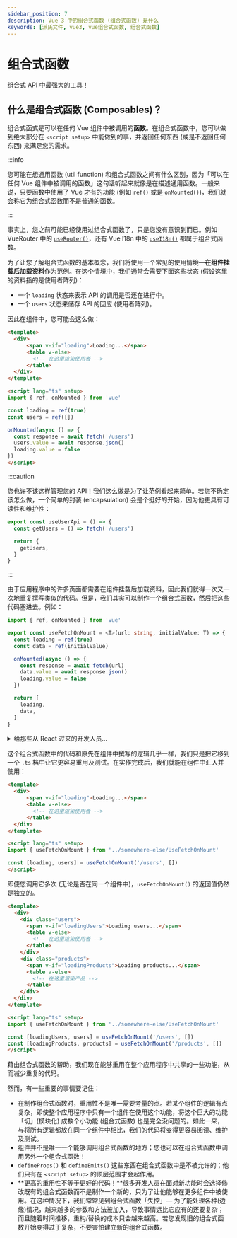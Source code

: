 ```yaml
---
sidebar_position: 7
description: Vue 3 中的组合式函数 (组合式函数) 是什么
keywords: [派氏文件, vue3, vue组合式函数, 组合式函数]
---
```


# 组合式函数

组合式 API 中最强大的工具！

## 什么是组合式函数 (Composables)？

组合式函式是可以在任何 Vue 组件中被调用的**函数**。在组合式函数中，您可以做到绝大部分在 `<script setup>` 中能做到的事，并返回任何东西 (或是不返回任何东西) 来满足您的需求。

:::info

您可能在想通用函数 (util function) 和组合式函数之间有什么区别，因为「可以在任何 Vue 组件中被调用的函数」这句话听起来就像是在描述通用函数。一般来说，只要函数中使用了 Vue 才有的功能 (例如 `ref()` 或是 `onMounted()`)，我们就会称它为组合式函数而不是普通的函数。

:::

事实上，您之前可能已经使用过组合式函数了，只是您没有意识到而已。例如 VueRouter 中的 [`useRouter()`](https://router.vuejs.org/api/index.html#userouter)，还有 Vue I18n 中的 [`useI18n()`](https://vue-i18n.intlify.dev/api/composition.html#usei18n) 都属于组合式函数。

为了让您了解组合式函数的基本概念，我们将使用一个常见的使用情境—**在组件挂载后加载资料**作为范例。在这个情境中，我们通常会需要下面这些状态 (假设这里的资料指的是使用者阵列)：

- 一个 `loading` 状态来表示 API 的调用是否还在进行中。
- 一个 `users` 状态来储存 API 的回应 (使用者阵列)。

因此在组件中，您可能会这么做：

```html title="UsersPage.vue" showLineNumbers
<template>
  <div>
      <span v-if="loading">Loading...</span>
      <table v-else>
        <!-- 在这里渲染使用者 -->
      </table>
  </div>
</template>

<script lang="ts" setup>
import { ref, onMounted } from 'vue'

const loading = ref(true)
const users = ref([])

onMounted(async () => {
  const response = await fetch('/users')
  users.value = await response.json()
  loading.value = false
})
</script>
```

:::caution

您也许不该这样管理您的 API！我们这么做是为了让范例看起来简单。若您不确定该怎么做，一个简单的封装 (encapsulation) 会是个挺好的开始，因为他更具有可读性和维护性：

```ts showLineNumbers
export const useUserApi = () => {
  const getUsers = () => fetch('/users')

  return {
    getUsers,
  }
}
```
:::

由于应用程序中的许多页面都需要在组件挂载后加载资料，因此我们就得一次又一次地重复撰写类似的代码。但是，我们其实可以制作一个组合式函数，然后把这些代码塞进去。例如：

```ts title="UseFetchOnMount.ts" showLineNumbers
import { ref, onMounted } from 'vue'

export const useFetchOnMount = <T>(url: string, initialValue: T) => {
  const loading = ref(true)
  const data = ref(initialValue)

  onMounted(async () => {
    const response = await fetch(url)
    data.value = await response.json()
    loading.value = false
  })

  return [
    loading,
    data,
  ]
}
```

<details>
  <summary>给那些从 React 过来的开发人员...</summary>

  若您曾经学过 React 的 Hooks API，您可能会想知道为什么我们不直接返回 `[loading.value, data.value]`，这样我们就能在组合式函数外面省略那些 `.value`。

  这是因为 React 使用的是 JSX，这意味着几乎每行代码都会随着组件每次的重新渲染被重新执行；但是 Vue 不是这么运作的。在 Vue 组件中，`<script setup>` 和 `setup()` 在每个组件实体中只会被执行一次，因此若我们返回的是 `Ref<T>.value` 而不是 `Ref<T>` 本身，我们就会失去那些状态的响应性。
</details>

这个组合式函数中的代码和原先在组件中撰写的逻辑几乎一样，我们只是把它移到一个 `.ts` 档中让它更容易重用及测试。在实作完成后，我们就能在组件中汇入并使用：

```html title="UsersPage.vue" showLineNumbers
<template>
  <div>
      <span v-if="loading">Loading...</span>
      <table v-else>
        <!-- 在这里渲染使用者 -->
      </table>
  </div>
</template>

<script lang="ts" setup>
import { useFetchOnMount } from '../somewhere-else/UseFetchOnMount'

const [loading, users] = useFetchOnMount('/users', [])
</script>
```

即便您调用它多次 (无论是否在同一个组件中)，`useFetchOnMount()` 的返回值仍然是独立的。

```html showLineNumbers
<template>
  <div>
    <div class="users">
      <span v-if="loadingUsers">Loading users...</span>
      <table v-else>
        <!-- 在这里渲染使用者 -->
      </table>
    </div>
    <div class="products">
      <span v-if="loadingProducts">Loading products...</span>
      <table v-else>
        <!-- 在这里渲染产品 -->
      </table>
    </div>
  </div>
</template>

<script lang="ts" setup>
import { useFetchOnMount } from '../somewhere-else/UseFetchOnMount'

const [loadingUsers, users] = useFetchOnMount('/users', [])
const [loadingProducts, products] = useFetchOnMount('/products', [])
</script>
```

藉由组合式函数的帮助，我们现在能够重用在整个应用程序中共享的一些功能，从而减少重复的代码。

然而，有一些重要的事情要记住：

- 在制作组合式函数时，重用性不是唯一需要考量的点。若某个组件的逻辑有点复杂，即使整个应用程序中只有一个组件在使用这个功能，将这个巨大的功能「切」(模块化) 成数个小功能 (组合式函数) 也是完全没问题的。如此一来，与将所有逻辑都放在同一个组件中相比，我们的代码将变得更容易阅读、维护及测试。
- 组件并不是唯一一个能够调用组合式函数的地方；您也可以在组合式函数中调用另外一个组合式函数！
- `defineProps()` 和 `defineEmits()` 这些东西在组合式函数中是不被允许的；他们只有在 `<script setup>` 的顶层范围才会起作用。
- **更高的重用性不等于更好的代码！**很多开发人员在面对新功能时会选择修改既有的组合式函数而不是制作一个新的，只为了让他能够在更多组件中被使用。在这种情况下，我们常常见到组合式函数「失控」— 为了能处理各种(边缘)情况，越来越多的参数和方法被加入，导致事情远比它应有的还要复杂；而且随着时间推移，重构/替换的成本只会越来越高。若您发现旧的组合式函数开始变得过于复杂，不要害怕建立新的组合式函数。